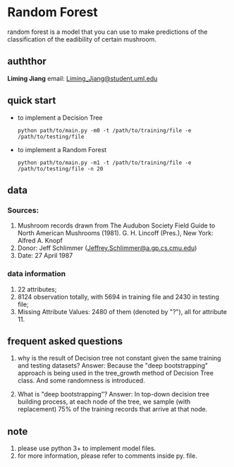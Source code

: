 # Random Forest
random forest is a model that you can use to make predictions of the classification of the eadibility of certain mushroom.
## auththor
**Liming Jiang**
email: Liming_Jiang@student.uml.edu
## quick start
* to implement a Decision Tree
  ```
  python path/to/main.py -m0 -t /path/to/training/file -e /path/to/testing/file
  ```
* to implement a Random Forest
  ```
  python path/to/main.py -m1 -t /path/to/training/file -e /path/to/testing/file -n 20
  ```
## data
### Sources:
1. Mushroom records drawn from The Audubon Society Field Guide to North American Mushrooms (1981). G. H. Lincoff (Pres.), New York: Alfred A. Knopf
2. Donor: Jeff Schlimmer (Jeffrey.Schlimmer@a.gp.cs.cmu.edu)
3. Date: 27 April 1987
### data information
1. 22 attributes;
2. 8124 observation totally, with 5694 in training file and 2430 in testing file;
3. Missing Attribute Values: 2480 of them (denoted by "?"), all for attribute 11.

## frequent asked questions
1. why is the result of Decision tree not constant given the same training and testing datasets?
Answer: Because the "deep bootstrapping" approach is being used in the tree_growth method of Decision Tree class. And some randomness is introduced.

2. What is "deep bootstrapping"?
Answer: In top-down decision tree building
process, at each node of the tree, we sample (with replacement) 75% of the training records that arrive at that node.

## note
1. please use python 3+ to implement model files.
2. for more information, please refer to comments inside py. file.
